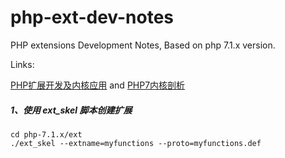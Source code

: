 # php-ext-dev-notes

PHP extensions Development Notes, Based on php 7.1.x version.

Links:

[PHP扩展开发及内核应用](http://www.cunmou.com/phpbook/index.md)
and
[PHP7内核剖析](https://github.com/pangudashu/php7-internal)

##### 1、使用 ext_skel 脚本创建扩展

```shell
cd php-7.1.x/ext
./ext_skel --extname=myfunctions --proto=myfunctions.def
```
